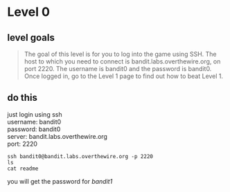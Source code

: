 # Level 0

## level goals

> The goal of this level is for you to log into the game using SSH. The host to which you need to connect is bandit.labs.overthewire.org, on port 2220. The username is bandit0 and the password is bandit0. Once logged in, go to the Level 1 page to find out how to beat Level 1.


## do this
just login using ssh  
username: bandit0  
password: bandit0  
server: bandit.labs.overthewire.org  
port: 2220

`ssh bandit0@bandit.labs.overthewire.org -p 2220`  
`ls`  
`cat readme`

you will get the password for *bandit1*

